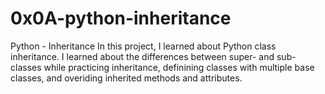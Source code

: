 # 0x0A-python-inheritance
Python - Inheritance
In this project, I learned about Python class inheritance. I learned about the differences between super- and sub-classes while practicing inheritance, definining classes with multiple base classes, and overiding inherited methods and attributes.
